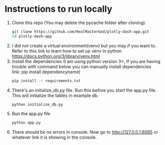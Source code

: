 # Instructions to run locally
1. Clone this repo (You may delete the pycache folder after cloning).
   ```bash
   git clone https://github.com/RealMasterGod/plotly-dash-app.git
   cd plotly-dash-app
   ```
2. I did not create a virtual environment(venv) but you may if you want to.
   Refer to this link to learn how to set up venv in python https://docs.python.org/3/library/venv.html
3. Install the dependencies (I am using python version 3+, If you are having trouble with command below you can manually install dependencies link: pip install dependencyname)
   ```bash
   pip install -r requirements.txt
   ```
4. There's an initialize_db.py file. Run this before you start the app.py file. This will initialize the tables in example db.
   ```bash
   python initialize_db.py
   ```
5. Run the app.py file
   ```bash
   python app.py
6. There should be no errors in console. Now go to http://127.0.0.1:8085 or whatever link it is showing in the console.
   
